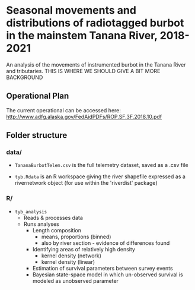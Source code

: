 # Seasonal movements and distributions of radiotagged burbot in the mainstem Tanana River, 2018-2021
An analysis of the movements of instrumented burbot in the Tanana River and tributaries.  THIS IS WHERE WE SHOULD GIVE A BIT MORE BACKGROUND

## Operational Plan

The current operational can be accessed here:
http://www.adfg.alaska.gov/FedAidPDFs/ROP.SF.3F.2018.10.pdf

## Folder structure 

### data/

* `TananaBurbotTelem.csv` is the full telemetry dataset, saved as a .csv file

* `tyb.Rdata` is an R workspace giving the river shapefile expressed as a rivernetwork object (for use within the 'riverdist' package)

### R/

* `tyb_analysis` 
  * Reads & processes data
  * Runs analyses
    * Length composition
      * means, proportions (binned)
      * also by river section - evidence of differences found
    * Identifying areas of relatively high density
      * kernel density (network)
      * kernel density (linear)
    * Estimation of survival parameters between survey events
     * Bayesian state-space model in which un-observed survival is modeled as unobserved parameter



